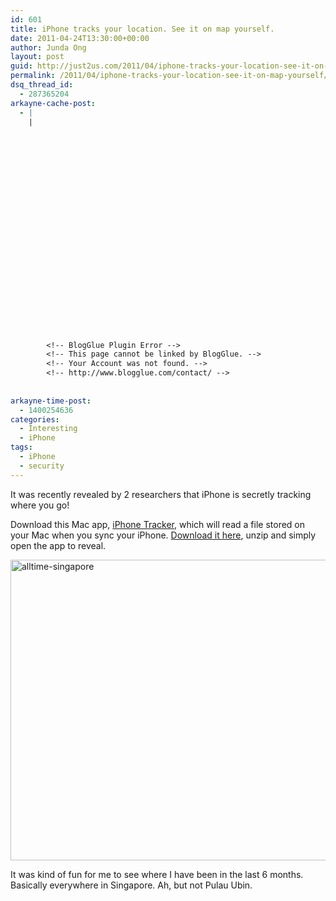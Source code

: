 ```yaml
---
id: 601
title: iPhone tracks your location. See it on map yourself.
date: 2011-04-24T13:30:00+00:00
author: Junda Ong
layout: post
guid: http://just2us.com/2011/04/iphone-tracks-your-location-see-it-on-map-yourself/
permalink: /2011/04/iphone-tracks-your-location-see-it-on-map-yourself/
dsq_thread_id:
  - 287365204
arkayne-cache-post:
  - |
    |
        
        
        
        
        
        
        
        
        
        
        
        
        
        
        
        
        
        
        
        
        
        
        
        <!-- BlogGlue Plugin Error -->
        <!-- This page cannot be linked by BlogGlue. -->
        <!-- Your Account was not found. -->
        <!-- http://www.blogglue.com/contact/ -->
        
        
arkayne-time-post:
  - 1400254636
categories:
  - Interesting
  - iPhone
tags:
  - iPhone
  - security
---
```

It was recently revealed by 2 researchers that iPhone is secretly tracking where you go!

Download this Mac app, <a href="http://petewarden.github.com/iPhoneTracker/" onclick="__gaTracker('send', 'event', 'outbound-article', 'http://petewarden.github.com/iPhoneTracker/', 'iPhone Tracker');">iPhone Tracker</a>, which will read a file stored on your Mac when you sync your iPhone. <a href="http://github.com/petewarden/iPhoneTracker/zipball/master" onclick="__gaTracker('send', 'event', 'outbound-article', 'http://github.com/petewarden/iPhoneTracker/zipball/master', 'Download it here');">Download it here</a>, unzip and simply open the app to reveal.

<a href="http://just2us.com/wp-content/uploads/2011/04/alltime-singapore.png" onclick="__gaTracker('send', 'event', 'outbound-article', 'http://just2us.com/wp-content/uploads/2011/04/alltime-singapore.png', '');"><img style="background-image: none; border-bottom: 0px; border-left: 0px; padding-left: 0px; padding-right: 0px; display: inline; border-top: 0px; border-right: 0px; padding-top: 0px" title="alltime-singapore" border="0" alt="alltime-singapore" src="http://just2us.com/wp-content/uploads/2011/04/alltime-singapore_thumb.png" width="631" height="481" /></a>

It was kind of fun for me to see where I have been in the last 6 months. Basically everywhere in Singapore. Ah, but not Pulau Ubin.

<div style="font-size:0px;height:0px;line-height:0px;margin:0;padding:0;clear:both">
</div>